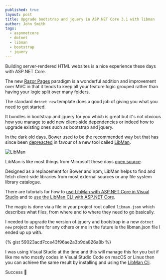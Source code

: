 ```yaml
---
published: true
layout: post
title: Upgrade bootstrap and jquery in ASP.NET Core 3.1 with libman
author: John Smith
tags:
  - aspnnetcore
  - dotnet
  - libman
  - bootstrap
  - jquery
---
```

Building server-rendered HTML websites is a nice experience these days with ASP.NET Core. 

The new [Razor Pages](https://docs.microsoft.com/en-us/aspnet/core/tutorials/razor-pages/razor-pages-start?view=aspnetcore-3.1) paradigm is a wonderful addition and improvement over MVC in that it tends to keep all your feature logic grouped rather than having your logic split over many folders.

The standard `dotnet new` template does a good job of giving you what you need to get started. 

It bundles in bootstrap and jquery for you which is great but it's not obvious how you manage to add new client-side dependencies or indeed how to upgrade existing ones such as bootstrap and jquery.

In the dark old days, Bower used to be the recommended way but that has since been [depreacted](https://devblogs.microsoft.com/aspnet/what-happened-to-bower/) in favour of a new tool called [LibMan](https://docs.microsoft.com/en-us/aspnet/core/client-side/libman/?view=aspnetcore-3.1).

![LibMan](https://i.imgur.com/JoaMpl0.png "LibMan")

LibMan is like most things from Microsoft these days [open source](https://github.com/aspnet/LibraryManager).

Designed as a replacement for Bower and npm, LibMan helps to find and fetch client-side libraries from most external sources or any file system library catalogue.

There are tutorials for how to [use LibMan with ASP.NET Core in Visual Studio](https://docs.microsoft.com/en-us/aspnet/core/client-side/libman/libman-vs?view=aspnetcore-3.1) and to [use the LibMan CLI with ASP.NET Core](https://docs.microsoft.com/en-us/aspnet/core/client-side/libman/libman-cli?view=aspnetcore-3.1).

The magic is done via a file in your project root called `libman.json` which describes what files, from where and to where they need to go basically.

I needed to upgrade the version of jquery and bootstrap in a new `dotnet new` project so here for any others or me in the future is the libman.json file I ended up up with.

{% gist 59023acd7cce43f96ae2a3b9da826a8b %}

I was using Visual Studio at the time and this will manage this for you but if like me who mostly codes in Visual Studio Code on macOS or Linux then you can achieve the same result by installing and using the [LibMan Cli](https://docs.microsoft.com/en-us/aspnet/core/client-side/libman/libman-cli?view=aspnetcore-3.1).

Success 🎉
